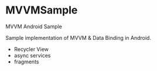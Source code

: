 # MVVMSample
MVVM Android Sample

Sample implementation of MVVM & Data Binding in Android.
- Recycler View
- async services
- fragments
